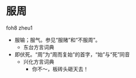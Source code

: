 # 服周
foh8 zheu1
+ 服输；服气。参见“服赌”和“不服周”。
  * 东台方言词典
+ 即伏死。“周”为“周而复始”的首字，“始”与“死”同音
  * 兴化方言词典
    - 你不～，板砖头砸天去！
